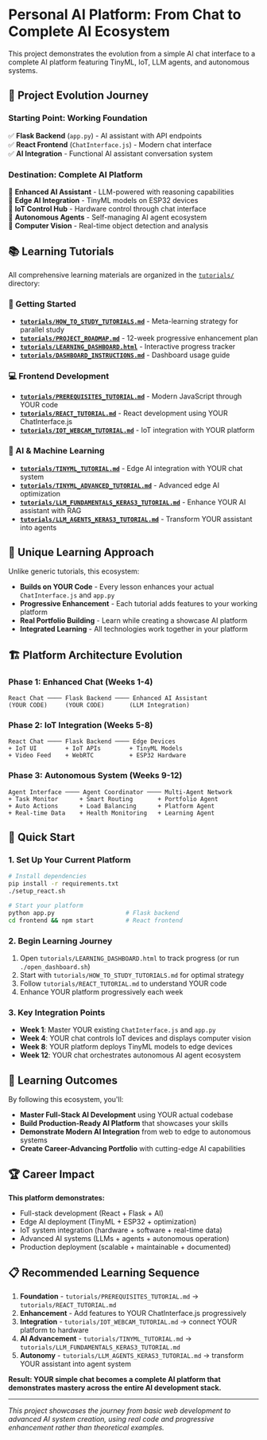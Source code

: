 # Personal AI Platform: From Chat to Complete AI Ecosystem

This project demonstrates the evolution from a simple AI chat interface to a complete AI platform featuring TinyML, IoT, LLM agents, and autonomous systems.

## 🚀 **Project Evolution Journey**

### **Starting Point: Working Foundation**
✅ **Flask Backend** (`app.py`) - AI assistant with API endpoints  
✅ **React Frontend** (`ChatInterface.js`) - Modern chat interface  
✅ **AI Integration** - Functional AI assistant conversation system  

### **Destination: Complete AI Platform**
🎯 **Enhanced AI Assistant** - LLM-powered with reasoning capabilities  
🎯 **Edge AI Integration** - TinyML models on ESP32 devices  
🎯 **IoT Control Hub** - Hardware control through chat interface  
🎯 **Autonomous Agents** - Self-managing AI agent ecosystem  
🎯 **Computer Vision** - Real-time object detection and analysis  

## 📚 **Learning Tutorials**

All comprehensive learning materials are organized in the [`tutorials/`](./tutorials/) directory:

### **📖 Getting Started**
- **[`tutorials/HOW_TO_STUDY_TUTORIALS.md`](./tutorials/HOW_TO_STUDY_TUTORIALS.md)** - Meta-learning strategy for parallel study
- **[`tutorials/PROJECT_ROADMAP.md`](./tutorials/PROJECT_ROADMAP.md)** - 12-week progressive enhancement plan
- **[`tutorials/LEARNING_DASHBOARD.html`](./tutorials/LEARNING_DASHBOARD.html)** - Interactive progress tracker
- **[`tutorials/DASHBOARD_INSTRUCTIONS.md`](./tutorials/DASHBOARD_INSTRUCTIONS.md)** - Dashboard usage guide

### **💻 Frontend Development**
- **[`tutorials/PREREQUISITES_TUTORIAL.md`](./tutorials/PREREQUISITES_TUTORIAL.md)** - Modern JavaScript through YOUR code
- **[`tutorials/REACT_TUTORIAL.md`](./tutorials/REACT_TUTORIAL.md)** - React development using YOUR ChatInterface.js
- **[`tutorials/IOT_WEBCAM_TUTORIAL.md`](./tutorials/IOT_WEBCAM_TUTORIAL.md)** - IoT integration with YOUR platform

### **🤖 AI & Machine Learning**  
- **[`tutorials/TINYML_TUTORIAL.md`](./tutorials/TINYML_TUTORIAL.md)** - Edge AI integration with YOUR chat system
- **[`tutorials/TINYML_ADVANCED_TUTORIAL.md`](./tutorials/TINYML_ADVANCED_TUTORIAL.md)** - Advanced edge AI optimization
- **[`tutorials/LLM_FUNDAMENTALS_KERAS3_TUTORIAL.md`](./tutorials/LLM_FUNDAMENTALS_KERAS3_TUTORIAL.md)** - Enhance YOUR AI assistant with RAG
- **[`tutorials/LLM_AGENTS_KERAS3_TUTORIAL.md`](./tutorials/LLM_AGENTS_KERAS3_TUTORIAL.md)** - Transform YOUR assistant into agents

## 🎯 **Unique Learning Approach**

Unlike generic tutorials, this ecosystem:
- **Builds on YOUR Code** - Every lesson enhances your actual `ChatInterface.js` and `app.py`
- **Progressive Enhancement** - Each tutorial adds features to your working platform
- **Real Portfolio Building** - Learn while creating a showcase AI platform
- **Integrated Learning** - All technologies work together in your platform

## 🏗️ **Platform Architecture Evolution**

### **Phase 1: Enhanced Chat (Weeks 1-4)**
```
React Chat ──── Flask Backend ──── Enhanced AI Assistant
(YOUR CODE)     (YOUR CODE)       (LLM Integration)
```

### **Phase 2: IoT Integration (Weeks 5-8)**
```
React Chat ──── Flask Backend ──── Edge Devices
+ IoT UI        + IoT APIs        + TinyML Models
+ Video Feed    + WebRTC          + ESP32 Hardware
```

### **Phase 3: Autonomous System (Weeks 9-12)**
```
Agent Interface ──── Agent Coordinator ──── Multi-Agent Network
+ Task Monitor      + Smart Routing       + Portfolio Agent
+ Auto Actions      + Load Balancing      + Platform Agent
+ Real-time Data    + Health Monitoring   + Learning Agent
```

## 🚀 **Quick Start**

### **1. Set Up Your Current Platform**
```bash
# Install dependencies
pip install -r requirements.txt
./setup_react.sh

# Start your platform
python app.py                    # Flask backend
cd frontend && npm start         # React frontend
```

### **2. Begin Learning Journey**
1. Open `tutorials/LEARNING_DASHBOARD.html` to track progress (or run `./open_dashboard.sh`)
2. Start with `tutorials/HOW_TO_STUDY_TUTORIALS.md` for optimal strategy
3. Follow `tutorials/REACT_TUTORIAL.md` to understand YOUR code
4. Enhance YOUR platform progressively each week

### **3. Key Integration Points**
- **Week 1**: Master YOUR existing `ChatInterface.js` and `app.py`
- **Week 4**: YOUR chat controls IoT devices and displays computer vision
- **Week 8**: YOUR platform deploys TinyML models to edge devices  
- **Week 12**: YOUR chat orchestrates autonomous AI agent ecosystem

## 🎯 **Learning Outcomes**

By following this ecosystem, you'll:
- **Master Full-Stack AI Development** using YOUR actual codebase
- **Build Production-Ready AI Platform** that showcases your skills
- **Demonstrate Modern AI Integration** from web to edge to autonomous systems
- **Create Career-Advancing Portfolio** with cutting-edge AI capabilities

## 🏆 **Career Impact**

**This platform demonstrates:**
- Full-stack development (React + Flask + AI)
- Edge AI deployment (TinyML + ESP32 + optimization)
- IoT system integration (hardware + software + real-time data)
- Advanced AI systems (LLMs + agents + autonomous operation)
- Production deployment (scalable + maintainable + documented)

## 📋 **Recommended Learning Sequence**

1. **Foundation** - `tutorials/PREREQUISITES_TUTORIAL.md` → `tutorials/REACT_TUTORIAL.md`
2. **Enhancement** - Add features to YOUR ChatInterface.js progressively  
3. **Integration** - `tutorials/IOT_WEBCAM_TUTORIAL.md` → connect YOUR platform to hardware
4. **AI Advancement** - `tutorials/TINYML_TUTORIAL.md` → `tutorials/LLM_FUNDAMENTALS_KERAS3_TUTORIAL.md`
5. **Autonomy** - `tutorials/LLM_AGENTS_KERAS3_TUTORIAL.md` → transform YOUR assistant into agent system

**Result: YOUR simple chat becomes a complete AI platform that demonstrates mastery across the entire AI development stack.**

---

*This project showcases the journey from basic web development to advanced AI system creation, using real code and progressive enhancement rather than theoretical examples.*